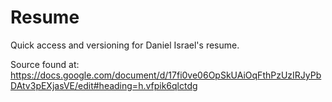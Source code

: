 # Resume
Quick access and versioning for Daniel Israel's resume. 

Source found at: https://docs.google.com/document/d/17fi0ve06OpSkUAiOqFthPzUzIRJyPbDAtv3pEXjasVE/edit#heading=h.vfpik6qlctdg
